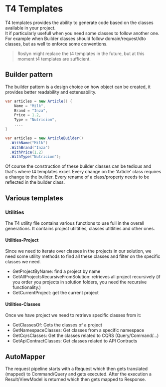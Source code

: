 # T4 Templates

T4 templates provides the ability to generate code based on the classes available in your project.  
It if particularly usefull when you need some classes to follow another one. For example when Builder classes should follow domain/request/dto classes, but as well to enforce some conventions.

> Roslyn might replace the t4 templates in the future, but at this moment t4 templates are sufficient.

## Builder pattern

The builder pattern is a design choice on how object can be created, it provides better readability and extensability.

```csharp
var articles = new Article() {
    Name = "Milk",
    Brand = "Inza",
    Price = 1.2,
    Type = "Nutricion",
    ....
}

var articles = new ArticleBuilder()
  .WithName("Milk")
  .WithBrand("Inza")
  .WithPrice(1.2)
  .WithType("Nutricion");
```

Of course the construction of these builder classes can be tedious and that's where t4 templates excel.  Every change on the 'Article' class requires a change to the builder.  Every rename of a class/property needs to be reflected in the builder class.

## Various templates

### Utilities

The T4 utility file contains various functions to use full in the overall generations.  It contains project utiltities, classes utitlities and other ones.

#### Utilities-Project
Since we need to iterate over classes in the projects in our solution, we need some utility methods to find all these classes and filter on the specific classes we need.

* GetProjectByName: find a project by name
* GetAllProjectsRecursiveFromSolution: retrieves all project recursively (if you order you projects in solution folders, you need the recursive functionality.)
* GetCurrentProject: get the current project

#### Utilities-Classes
Once we have project we need to retrieve specific classes from it:

* GetClassesOf: Gets the classes of a project
* GetNamespaceClasses: Get classes from a specific namespace
* GetCqrsClasses: Get the classes related to CQRS  (Query/Command/...)
* GetApiContractClasses: Get classes related to API Contracts

## AutoMapper

The request pipeline starts with a Request which then gets translated (mapped) to Command/Query and gets executed.  After the execution a Result/ViewModel is returned which then gets mapped to Response.







